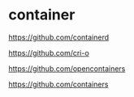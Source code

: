 # container
https://github.com/containerd 

https://github.com/cri-o 

https://github.com/opencontainers 

https://github.com/containers 
